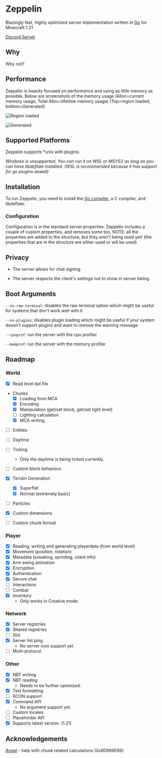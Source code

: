 # Zeppelin
Blazingly fast, highly optimized server implementation written in [Go](https://go.dev) for Minecraft 1.21

[Discord Server](https://discord.gg/T8qEtDWPak)

## Why
Why not?

## Performance
Zeppelin is heavily focused on performance and using as little memory as possible. Below are screenshots of the memory usage (Alloc=current memory usage, Total Alloc=lifetime memory usage) (Top=region loaded, bottom=Generated)

![Region loaded](https://github.com/user-attachments/assets/e6dc0d87-48f7-49b6-a425-c4090f17f009)

![Generated](https://github.com/user-attachments/assets/f02bd4b0-7680-4bc8-bab4-4451eb43fe13)



## Supported Platforms
Zeppelin supports *unix with plugins.

*Windows is unsupported. You can run it on WSL or MSYS2 as long as you can have libdeflate installed. (WSL is recommended because it has support for go plugins aswell)*

## Installation
To run Zeppelin, you need to install the [Go compiler](https://go.dev), a C compiler, and libdeflate.

### Configuration
Configuration is in the standard server.properties. Zeppelin includes a couple of custom properties, and removes some too.
NOTE: all the properties are added to the structure, but they aren't being used yet! (the properties that are in the structure are either used or will be used)

## Privacy
- The server allows for chat signing

- The server respects the client's settings not to show in server listing

## Boot Arguments
`--no-raw-terminal`: disables the raw terminal option which might be useful for systems that don't work well with it

`--no-plugins`: disables plugin loading which might be useful if your system doesn't support plugins and want to remove the warning message

`--cpuprof`: run the server with the cpu profiler

`--memprof`: run the server with the memory profiler

## Roadmap  

### World
- [x] Read level dat file
- Chunks
    - [x] Loading from MCA
    - [x] Encoding 
    - [x] Manipulation (get/set block, get/set light level) 
    - [ ] Lighting calculation 
    - [x] MCA writing 
- [ ] Entities
- [ ] Daytime
- [ ] Ticking
    - Only the daytime is being ticked currently.
- [ ] Custom block behaviour.
- [x] Terrain Generation
    - [x] Superflat
    - [x] Normal (extremely basic)
- [ ] Particles
- [x] Custom dimensions
- [ ] Custom chunk format 


### Player
- [x] Reading, writing and generating playerdata (from world level)
- [x] Movement (position, rotation)
- [x] Metadata (sneaking, sprinting, client info)
- [x] Arm swing animation
- [x] Encryption
- [x] Authentication
- [x] Secure chat
- [ ] Interactions
- [ ] Combat
- [x] Inventory
    - Only works in Creative mode.


### Network
- [x] Server registries
- [x] Shared registries
- [ ] Slot
- [x] Server list ping
    - No server icon support yet.
- [ ] Multi-protocol

### Other
- [x] NBT writing
- [x] NBT reading
    - Needs to be further optimized.
- [x] Text formatting
- [ ] RCON support
- [x] Command API
    - No argument support yet.
- [ ] Custom locales
- [ ] Placeholder API
- [x] Supports latest version. (1.21)

## Acknowledgements
[Angel](https://github.com/aimjel) - help with chunk related calculations (0x8D989E86)
